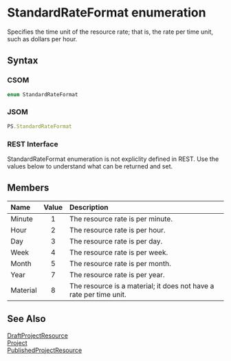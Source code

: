 [comment]: # (Name:StandardRateFormat)
[comment]: # (Type:Enum)
[comment]: # (Status:Verified)

# <a name="name"></a>StandardRateFormat enumeration

<a name="description"></a>Specifies the time unit of the resource rate; that is, the rate per time unit, such as dollars per hour.

## <a name="syntax"></a>Syntax

### CSOM

```C#
enum StandardRateFormat 
```
### JSOM

```JavaScript
PS.StandardRateFormat
```
### REST Interface

StandardRateFormat enumeration is not expliclity defined in REST.  Use the values below to understand what can be returned and set.

## <a name="members"></a>Members

<a name="enumMembers"></a>

|**Name**|**Value**|**Description**|
|:------ |:----: |:----- |
|<a name="Minute"></a>Minute|1|The resource rate is per minute.|
|<a name="Hour"></a>Hour|2|The resource rate is per hour.|
|<a name="Day"></a>Day|3|The resource rate is per day.|
|<a name="Week"></a>Week|4|The resource rate is per week.|
|<a name="Month"></a>Month|5|The resource rate is per month.|
|<a name="Year"></a>Year|7|The resource rate is per year.|
|<a name="Material"></a>Material|8|The resource is a material; it does not have a rate per time unit.|

## <a name="seeAlso"></a>See Also

[DraftProjectResource](DraftProjectResource.md)<br/>
[Project](Project.md)<br/>
[PublishedProjectResource](PublishedProjectResource.md)<br/>
